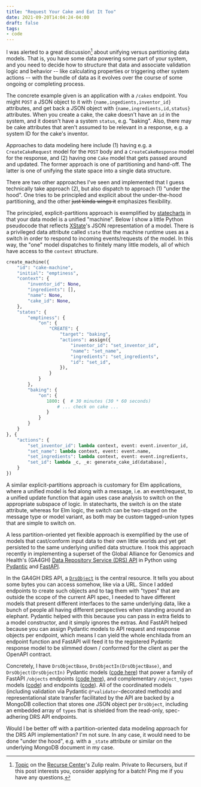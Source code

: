 ```yaml
---
title: "Request Your Cake and Eat It Too"
date: 2021-09-20T14:04:24-04:00
draft: false
tags:
- code
---
```


I was alerted to a great discussion[^rcthread] about unifying versus partitioning data models. That
is, you have some data powering some part of your system, and you need to decide how to structure
that data and associate validation logic and behavior -- like calculating properties or triggering
other system actions -- with the bundle of data as it evolves over the course of some ongoing or
completing process.

The concrete example given is an application with a `/cakes` endpoint. You might `POST` a JSON
object to it with `{name,ingedients,inventor_id}` attributes, and get back a JSON object with
`{name,ingredients,id,status}` attributes. When you create a cake, the cake doesn't have an `id` in
the system, and it doesn't have a system `status`, e.g. "baking". Also, there may be cake attributes
that aren't assumed to be relevant in a response, e.g. a system ID for the cake's inventor.

Approaches to data modeling here include (1) having e.g. a `CreateCakeRequest` model for the `POST`
body and a `CreateCakeResponse` model for the response, and (2) having one `Cake` model that gets
passed around and updated. The former approach is one of partitioning and hand-off. The latter is
one of unifying the state space into a single data structure.

There are two other approaches I've seen and implemented that I guess technically take approach (2),
but also dispatch to approach (1) "under the hood". One tries to be principled and explicit about
the under-the-hood partitioning, and the other ~~just kinda wings it~~ emphasizes
flexibility.

The principled, explicit-partitions approach is exemplified by
[statecharts](/posts/statecharts-as-a-logic-of-effects/) in that your data model is a unified
"machine". Below I show a little Python pseudocode that reflects
[XState](https://xstate.js.org/docs/)'s JSON representation of a model. There is a privileged data
attribute called `state` that the machine runtime uses as a switch in order to respond to incoming
events/requests of the model. In this way, the "one" model dispatches to finitely many little
models, all of which have access to the `context` structure.

```python
create_machine({
    "id": "cake-machine",
    "initial": "emptiness",
    "context": {
        "inventor_id": None,
        "ingredients": [],
        "name": None,
        "cake_id": None,
    },
    "states": {
        "emptiness": {
            "on": {
                "CREATE": {
                    "target": "baking",
                    "actions": assign({
                        "inventor_id": "set_inventor_id",
                        "name": "set_name",
                        "ingredients": "set_ingredients",
                        "id": "set_id",
                    }),
                }
            }
        },
        "baking": {
            "on": {
               1800: {  # 30 minutes (30 * 60 seconds)
                   # ... check on cake ...
               } 
            }
        }
    }
}, {
    "actions": {
        "set_inventor_id": lambda context, event: event.inventor_id,
        "set_name": lambda context, event: event.name,
        "set_ingredients": lambda context, event: event.ingredients,
        "set_id": lambda _c, _e: generate_cake_id(database),
    }
})
```

A similar explicit-partitions approach is customary for Elm applications, where a unified model is
fed along with a message, i.e. an event/request, to a unified update function that again uses case
analysis to switch on the appropriate subspace of logic. In statecharts, the switch is on the state
attribute, whereas for Elm logic, the switch can be two-staged on the message type or model variant,
as both may be custom tagged-union types that are simple to switch on.

A less partition-oriented yet flexible approach is exemplified by the use of models that
cast/conform input data to their own little worlds and yet get persisted to the same underlying
unified data structure. I took this approach recently in implementing a superset of the Global
Alliance for Genomics and Health's (GA4GH) [Data Repository Service (DRS)
API](https://ga4gh.github.io/data-repository-service-schemas/preview/release/drs-1.0.0/docs/) in
Python using [Pydantic](https://pydantic-docs.helpmanual.io/) and
[FastAPI](https://fastapi.tiangolo.com/).

In the GA4GH DRS API, a
[`DrsObject`](https://ga4gh.github.io/data-repository-service-schemas/preview/release/drs-1.0.0/docs/#_drsobject)
is the central resource. It tells you about some bytes you can access somehow, like via a URL. Since
I added endpoints to create such objects and to tag them with "types" that are outside the scope of
the current API spec, I needed to have different models that present different interfaces to the
same underlying data, like a bunch of people all having different perspectives when standing around
an elephant. Pydantic helped with this because you can pass in extra fields to a model constructor,
and it simply ignores the extras. And FastAPI helped because you can assign Pydantic models to API
request and response objects per endpoint, which means I can yield the whole enchilada from an
endpoint function and FastAPI will feed it to the registered Pydantic response model to be slimmed
down / conformed for the client as per the OpenAPI contract.

Concretely, I have `DrsObjectBase`, `DrsObjectIn(DrsObjectBase)`, and `DrsObject(DrsObjectIn)`
Pydantic models ([code
here](https://github.com/microbiomedata/nmdc-runtime/blob/67c38b6ed1fcaa02417734eafd814d1fc3abc1e5/nmdc_runtime/api/models/object.py))
that power a family of FastAPI `/objects` endpoints ([code
here](https://github.com/microbiomedata/nmdc-runtime/blob/67c38b6ed1fcaa02417734eafd814d1fc3abc1e5/nmdc_runtime/api/endpoints/objects.py)),
and complementary `/object_types` models
([code](https://github.com/microbiomedata/nmdc-runtime/blob/67c38b6ed1fcaa02417734eafd814d1fc3abc1e5/nmdc_runtime/api/models/object_type.py))
and endpoints
([code](https://github.com/microbiomedata/nmdc-runtime/blob/67c38b6ed1fcaa02417734eafd814d1fc3abc1e5/nmdc_runtime/api/endpoints/object_types.py)).
All of the coordinated models (including validation via Pydantic `@*validator`-decorated methods)
and representational state transfer facilitated by the API are backed by a MongoDB collection that
stores one JSON object per `DrsObject`, including an embedded array of `types` that is shielded from
the read-only, spec-adhering DRS API endpoints.

Would I be better off with a partition-oriented data modeling approach for the DRS API
implementation? I'm not sure. In any case, it would need to be done "under the hood", e.g. with a
`_state` attribute or similar on the underlying MongoDB document in my case.

[^rcthread]: [Topic](https://recurse.zulipchat.com/#narrow/stream/18957-programming/topic/Thinking.20about.20data.20model)
on the [Recurse Center](https://www.recurse.com/)'s Zulip realm. Private to Recursers, but if this
post interests you, consider applying for a batch! Ping me if you have any questions.